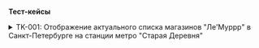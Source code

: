 **Тест-кейсы**

<details>
<summary>TK-001: Отображение актуального списка магазинов "Ле'Муррр" в Санкт-Петербурге на станции метро "Старая Деревня"</summary>

***

**Цель:**
Проверить отображение всех актуальных  адресов магазинов "Ле'Муррр" в г. Санкт-Петербург, отфильтрованных по станции метро "Старая Деревня"

**Предусловие**:
1.	Открыть сайт https://lemurrr.ru без авторизации пользователя.
2. Выбрать город Санкт-Петербург.
3. Перейти на вкладку "Магазины" (короткая ссылка: https://lemurrr.ru/shops/spb)

**Шаги**:
1.	Раскрыть меню фильтрации «Станция метро».
2.	В строке поиска ввести тестовые данные «Старая Деревня».
3.	В результатах поиска выбрать чек-бокс «Старая Деревня».
4.	Закрыть меню фильтрации.

**ОР**: В результатах фильтрации отображены адреса магазинов в соответствии со скриншотом:

![Адреса]https://prnt.sc/ChCEZUSeKG7X

**Окружение**: Google Chrome не ниже версии 120

***

</details>
